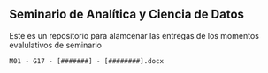 ## Seminario de Analítica y Ciencia de Datos

Este es un repositorio para alamcenar las entregas de los momentos evalulativos de seminario
```
M01 - G17 - [#######] - [########].docx
```
